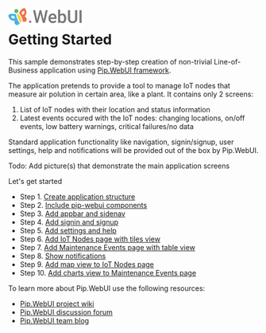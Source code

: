 # <img src="https://github.com/pip-webui/pip-webui/blob/master/doc/Logo.png" alt="Pip.WebUI Logo" style="max-width:30%"> <br/> Getting Started

This sample demonstrates step-by-step creation of non-trivial Line-of-Business application
using [Pip.WebUI framework](http://www.github.com/pip-webui/pip-webui). 

The application pretends to provide a tool to manage IoT nodes that measure air polution in certain area, like a plant.
It contains only 2 screens:
1. List of IoT nodes with their location and status information
2. Latest events occured with the IoT nodes: changing locations, on/off events, low battery warnings, critical failures/no data

Standard application functionality like navigation, signin/signup, user settings, help and notifications
will be provided out of the box by Pip.WebUI.

Todo: Add picture(s) that demonstrate the main application screens

Let's get started

- Step 1. [Create application structure](step1/Readme.md)
- Step 2. [Include pip-webui components](step2/Readme.md)
- Step 3. [Add appbar and sidenav](step3/Readme.md)
- Step 4. [Add signin and signup](step4/Readme.md)
- Step 5. [Add settings and help](step5/Readme.md)
- Step 6. [Add IoT Nodes page with tiles view](step6/Readme.md)
- Step 7. [Add Maintenance Events page with table view](step7/Readme.md)
- Step 8. [Show notifications](step8/Readme.md)
- Step 9. [Add map view to IoT Nodes page](step9/Readme.md)
- Step 10. [Add charts view to Maintenance Events page](step10/Readme.md)
 
To learn more about Pip.WebUI use the following resources:
- [Pip.WebUI project wiki](https://github.com/pip-webui/pip-webui/wiki)
- [Pip.WebUI discussion forum](https://groups.google.com/forum/#!forum/pip-webui)
- [Pip.WebUI team blog](https://pip-webui.blogspot.com/)

